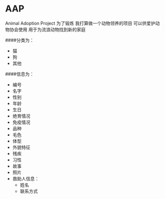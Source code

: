 # AAP
Animal Adoption Project
    为了锻炼
    我打算做一个动物领养的项目
    可以供爱护动物协会使用
    用于为流浪动物找到新的家庭
    
####分类为：
* 猫
* 狗
* 其他

####信息为：
* 编号
* 名字
* 性别
* 年龄
* 生日
* 绝育情况
* 免疫情况
* 品种
* 毛色
* 体型
* 外貌特征
* 残疾
* 习性
* 故事
* 照片
* 救助人信息：
  * 姓名
  * 联系方式
